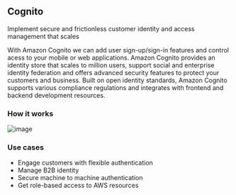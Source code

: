 ## Cognito
Implement secure and frictionless customer identity and access management that scales

With Amazon Cognito we can add user sign-up/sign-in features and control acess to your mobile or web applications. Amazon Cognito provides an identity store that scales to million users, support social and enterprise identity federation and offers advanced security features to protect your customers and business. Built on open identity standards, Amazon Cognito supports various compliance regulations and integrates with frontend and backend development resources.

### How it works
![image](https://github.com/nguyen1tech/learn-aws/assets/123853507/82379124-698c-464a-b0a2-ae896eb19162)

### Use cases
- Engage customers with flexible authentication
- Manage B2B identity
- Secure machine to machine authentication
- Get role-based access to AWS resources

